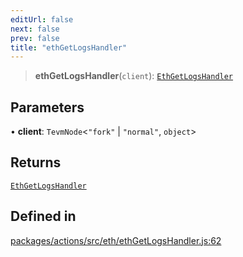 ```yaml
---
editUrl: false
next: false
prev: false
title: "ethGetLogsHandler"
---
```


> **ethGetLogsHandler**(`client`): [`EthGetLogsHandler`](/reference/tevm/actions/type-aliases/ethgetlogshandler/)

## Parameters

• **client**: `TevmNode`\<`"fork"` \| `"normal"`, `object`\>

## Returns

[`EthGetLogsHandler`](/reference/tevm/actions/type-aliases/ethgetlogshandler/)

## Defined in

[packages/actions/src/eth/ethGetLogsHandler.js:62](https://github.com/qbzzt/tevm-monorepo/blob/main/packages/actions/src/eth/ethGetLogsHandler.js#L62)
